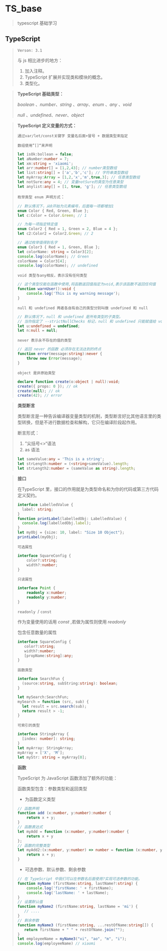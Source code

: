 # TS_base
>  typescript 基础学习

## TypeScript

> `Verson: 3.1`
>
> 与 js 相比进步的地方：
>
> 1. 加入注释。
> 2. TypeScript 扩展并实现类和模块的概念。
> 3. 类型化。



> **TypeScript 基础类型：**
>
> *boolean* 、*number*、*string* 、*array*、*enum* 、*any* 、*void*
>
> *null* 、*undefined*、*never*、*object*



> **TypeScript 定义变量的方式：**
>
> `通过var/let/const关键字 变量名后面+冒号 + 数据类型来指定`
>
> `数组使用”[]“来声明`
>
> ```typescript
> let isOk:bollean = false;
> let aNumber:number = 7;
> let xm:string = 'xiaomi';
> let arr:number[] = [1,2,43]; // number类型数组
> let list:string[] = ['a','b','c']; // 字符串类型数组
> let myArray:Array = [1,2,'x','m',true,3]; // 任意类型数组
> let notSure:any = 4; // 变量notSure的类型为任意类型
> let anylist:any[] = [1, true, 'g']; // 任意类型数组
> ```
>
> `枚举类型 enum 声明方式`：
>
> ```typescript
> // 默认情况下，从0开始为元素编号，后面每一项都增加1
> enum Color { Red, Green, Blue };
> let c:Color = Color.Green; // 1 
> 
> // 为每一项指定特定值
> enum Color2 { Red = 1, Green = 2, Blue = 4 };
> let c2:Color2 = Color2.Green; // 2
> 
> // 通过枚举值得到名字
> enum Color3 { Red = 1, Green, Blue };
> let colorName: string = Color3[2];
> console.log(colorName); // Green
> colorName = Color3[4];
> console.log(colorName); // undefined
> ```
>
> `void 类型与any相反，表示没有任何类型`
>
> ```typescript
> // 这个类型仅能在函数中使用,将函数返回值指定为void,表示该函数不返回任何值
> function warnUser():void {
>     console.log('This is my warning message');
> }
> ```
>
> `null 和 undefined 两者各自有自己的类型分别叫做 undefined 和 null`
>
> ```typescript
> // 默认情况下，null 和 undefined 是所有类型的子类型。
> // 当你指定了 --strictNullChecks 标记，null 和 undefined 只能赋值给 void 和他们各自。
> let u:undefined = undefined;
> let n:null = null;
> ```
>
> `never 表示永不存在的值的类型`
>
> ```typescript
> // 返回 never 的函数 必须存在无法达到的终点
> function error(message:string):never {
>     throw new Error(message);
> }
> ```
>
> `object 是非原始类型`
>
> ```typescript
> declare function create(o:object | null):void;
> create({ props: 0 }); // ok
> create(null); // ok
> create(42); // error
> ```



> **类型断言**
>
> 类型断言是一种告诉编译器变量类型的机制，类型断言好比其他语言里的类型转换，但是不进行数据检查和解构，它只在编译阶段起作用。
>
> 断言形式：
>
> 1. ”尖括号<>“语法
> 2. as 语法
>
> ```typescript
> let sameValue:any = 'This is a string';
> let strLength:number = (<string>sameValue).length;
> let strLength2:number = (sameValue as string).length;
> ```



> **接口**
>
> 在TypeScript 里，接口的作用就是为类型命名和为你的代码或第三方代码定义契约。
>
> ```typescript
> interface LabelledValue {
>   label: string;
> }
> function printLabel(labelledObj: LabelledValue) {
>   console.log(labelledObj.label);
> }
> let myObj = {size: 10, label: "Size 10 Object"};
> printLabel(myObj);
> ```
>
> `可选属性`
>
> ```typescript
> interface SquareConfig {
>     color?:string;
>     width?:number;
> }
> ```
>
> `只读属性`
>
> ```typescript
> interface Point {
>     readonly x:number;
>     readonly y:number;
> }
> ```
>
> `readonly `/ `const`
>
> 作为变量使用的话用 *const* ,若做为属性则使用 *readonly*
>
> 包含任意数量的属性
>
> ```typescript
> interface SquareConfig {
>    color?:string;
>    width?:number;
>    [propName:string]:any;
> }
> ```
>
> `函数类型`
>
> ```typescript
> interface SearchFun {
>   (source:string, subString:string): boolean;
> }
> 
> let mySearch:SearchFun;
> mySearch = function (src, sub) {
>   let result = src.search(sub);
>   return result > -1;
> }
> ```
>
> `可索引的类型`
>
> ```typescript
> interface StringArray {
>   [index: number]: string;
> }
> let myArray: StringArray;
> myArray = ['X', 'M'];
> let myStr: string = myArray[0];
> ```
>
>



> **函数**
>
> TypeScript 为 JavaScript 函数添加了额外的功能：
>
> 函数类型包含：参数类型和返回类型
>
> * 为函数定义类型
>
> ```typescript
> // 函数声明
> function add (x:number, y:number):number {
>     return x + y;
> }
> // 函数表达式
> let myAdd = function (x:number, y:number):number {
>     return x + y
> };
> // 函数的完整类型
> let myAdd2:(x:number, y:number) => number = function (x:number, y:number):number {
>     return x + y;
> }
> ```
>
> * 可选参数、默认参数、剩余参数
>
> ```typescript
> // 在 TypeScript 中我们可以在参数名后面使用?实现可选参数的功能。
> function myName (firstName:string, lastName?:string) {
>     console.log('firstName: ' + firstName);
>     console.log('lastName: ' + lastName);
> }
> // 设置默认值
> function myName2 (firstName:string, lastName = 'mi') {
>    // ....
> }
> // 剩余参数
> function myName3 (firstName:string, ...restOfName:string[]) {
>    return firstName + " " + restOfName.join(""); 
> }
> let employeeName = myName3("xi", "ao", "m", "i");
> console.log(employeeName) // xiaomi
> ```
>
>